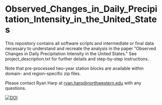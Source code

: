 # Observed_Changes_in_Daily_Precipitation_Intensity_in_the_United_States
This repository contains all software scripts and intermediate or final data necessary to understand and recreate the analysis in the paper "Observed Changes in Daily Precipitation Intensity in the United States." See project_description.txt for further details and step-by-step instructions.

Note that pre-processed two-year station blocks are available within domain- and region-specific zip files.

Please contact Ryan Harp at ryan.harp@northwestern.edu with any questions.

[![DOI](https://zenodo.org/badge/463677336.svg)](https://zenodo.org/badge/latestdoi/463677336)
